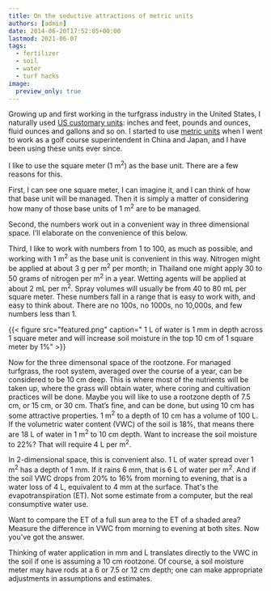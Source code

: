 ```yaml
---
title: On the seductive attractions of metric units
authors: [admin]
date: 2014-06-20T17:52:05+00:00
lastmod: 2021-06-07
tags:
  - fertilizer
  - soil
  - water
  - turf hacks
image:
  preview_only: true
---
```


Growing up and first working in the turfgrass industry in the United States, I naturally used [US customary units](https://en.wikipedia.org/wiki/United_States_customary_units): inches and feet, pounds and ounces, fluid ounces and gallons and so on. I started to use [metric units](https://en.wikipedia.org/wiki/Metric_system) when I went to work as a golf course superintendent in China and Japan, and I have been using these units ever since.

I like to use the square meter (1 m<sup>2</sup>) as the base unit. There are a few reasons for this. 

First, I can see one square meter, I can imagine it, and I can think of how that base unit will be managed. Then it is simply a matter of considering how many of those base units of 1 m<sup>2</sup> are to be managed. 

Second, the numbers work out in a convenient way in three dimensional space. I’ll elaborate on the convenience of this below. 

Third, I like to work with numbers from 1 to 100, as much as possible, and working with 1 m<sup>2</sup> as the base unit is convenient in this way. Nitrogen might be applied at about 3 g per m<sup>2</sup> per month; in Thailand one might apply 30 to 50 grams of nitrogen per m<sup>2</sup> in a year. Wetting agents will be applied at about 2 mL per m<sup>2</sup>. Spray volumes will usually be from 40 to 80 mL per square meter. These numbers fall in a range that is easy to work with, and easy to think about. There are no 100s, no 1000s, no 10,000s, and few numbers less than 1.

{{< figure src="featured.png" caption=" 1 L of water is 1 mm in depth across 1 square meter and will increase soil moisture in the top 10 cm of 1 square meter by 1%" >}}
  
Now for the three dimensonal space of the rootzone. For managed turfgrass, the root system, averaged over the course of a year, can be considered to be 10 cm deep. This is where most of the nutrients will be taken up, where the grass will obtain water, where coring and cultivation practices will be done. Maybe you will like to use a rootzone depth of 7.5 cm, or 15 cm, or 30 cm. That’s fine, and can be done, but using 10 cm has some attractive properties. 1 m<sup>2</sup> to a depth of 10 cm has a volume of 100 L. If the volumetric water content (VWC) of the soil is 18%, that means there are 18 L of water in 1 m<sup>2</sup> to 10 cm depth. Want to increase the soil moisture to 22%? That will require 4 L per m<sup>2</sup>.

In 2-dimensional space, this is convenient also. 1 L of water spread over 1 m<sup>2</sup> has a depth of 1 mm. If it rains 6 mm, that is 6 L of water per m<sup>2</sup>. And if the soil VWC drops from 20% to 16% from morning to evening, that is a water loss of 4 L, equivalent to 4 mm at the surface. That's the evapotranspiration (ET). Not some estimate from a computer, but the real consumptive water use.

Want to compare the ET of a full sun area to the ET of a shaded area? Measure the difference in VWC from morning to evening at both sites. Now you've got the answer.

Thinking of water application in mm and L translates directly to the VWC in the soil if one is assuming a 10 cm rootzone. Of course, a soil moisture meter may have rods at a 6 or 7.5 or 12 cm depth; one can make appropriate adjustments in assumptions and estimates.
